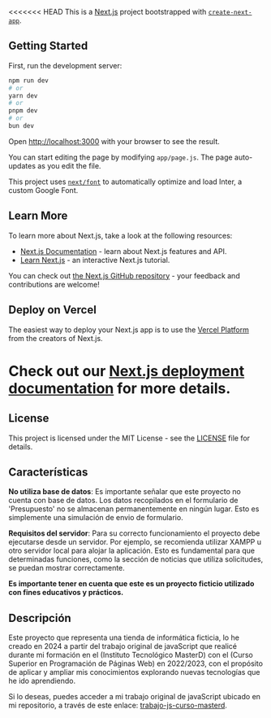<<<<<<< HEAD
This is a [Next.js](https://nextjs.org/) project bootstrapped with [`create-next-app`](https://github.com/vercel/next.js/tree/canary/packages/create-next-app).

## Getting Started

First, run the development server:

```bash
npm run dev
# or
yarn dev
# or
pnpm dev
# or
bun dev
```

Open [http://localhost:3000](http://localhost:3000) with your browser to see the result.

You can start editing the page by modifying `app/page.js`. The page auto-updates as you edit the file.

This project uses [`next/font`](https://nextjs.org/docs/basic-features/font-optimization) to automatically optimize and load Inter, a custom Google Font.

## Learn More

To learn more about Next.js, take a look at the following resources:

- [Next.js Documentation](https://nextjs.org/docs) - learn about Next.js features and API.
- [Learn Next.js](https://nextjs.org/learn) - an interactive Next.js tutorial.

You can check out [the Next.js GitHub repository](https://github.com/vercel/next.js/) - your feedback and contributions are welcome!

## Deploy on Vercel

The easiest way to deploy your Next.js app is to use the [Vercel Platform](https://vercel.com/new?utm_medium=default-template&filter=next.js&utm_source=create-next-app&utm_campaign=create-next-app-readme) from the creators of Next.js.

Check out our [Next.js deployment documentation](https://nextjs.org/docs/deployment) for more details.
=======

## License

This project is licensed under the MIT License - see the [LICENSE](LICENSE) file for details.

## Características

**No utiliza base de datos**: Es importante señalar que este proyecto no cuenta con base de datos. Los datos recopilados en el formulario de 'Presupuesto' no se almacenan permanentemente en ningún lugar. Esto es simplemente una simulación de envio de formulario.

**Requisitos del servidor**: Para su correcto funcionamiento el proyecto debe ejecutarse desde un servidor. Por ejemplo, se recomienda utilizar XAMPP u otro servidor local para alojar la aplicación. Esto es fundamental para que determinadas funciones, como la sección de noticias que utiliza solicitudes, se puedan mostrar correctamente.

**Es importante tener en cuenta que este es un proyecto ficticio utilizado con fines educativos y prácticos.**

## Descripción

Este proyecto que representa una tienda de informática ficticia, lo he creado en 2024 a partir del trabajo original de javaScript que realicé durante mi formación en el (Instituto Tecnológico MasterD) con el (Curso Superior en Programación de Páginas Web) en 2022/2023, con el propósito de aplicar y ampliar mis conocimientos explorando nuevas tecnologías que he ido aprendiendo.

Si lo deseas, puedes acceder a mi trabajo original de javaScript ubicado en mi repositorio, a través de este enlace: [trabajo-js-curso-masterd](https://github.com/tejada1970/trabajo-js-curso-masterd).
